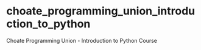 # choate_programming_union_introduction_to_python
 Choate Programming Union - Introduction to Python Course

